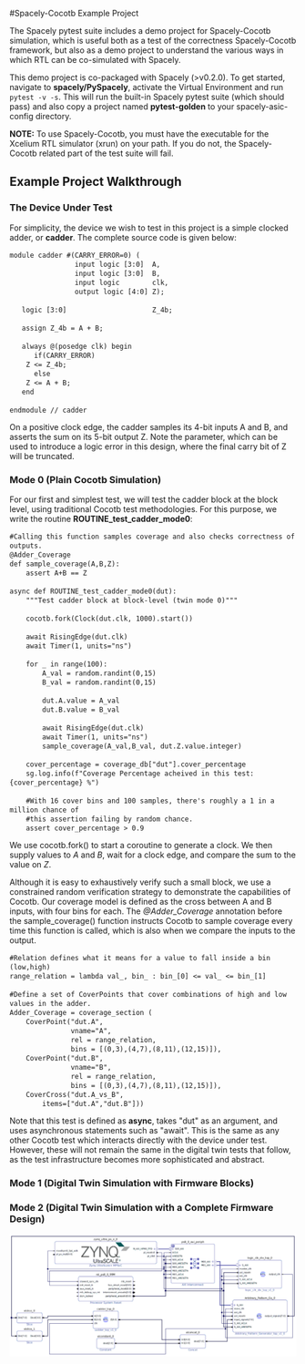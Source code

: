 #Spacely-Cocotb Example Project

The Spacely pytest suite includes a demo project for Spacely-Cocotb simulation, which is useful both as a test of the correctness Spacely-Cocotb framework, but also as a demo project to understand the various ways in which RTL can be co-simulated with Spacely. 

This demo project is co-packaged with Spacely (>v0.2.0). To get started, navigate to **spacely/PySpacely**, activate the Virtual Environment and run ```pytest -v -s```. This will run the built-in Spacely pytest suite (which should pass) and also copy a project named **pytest-golden** to your spacely-asic-config directory. 

**NOTE:** To use Spacely-Cocotb, you must have the executable for the Xcelium RTL simulator (xrun) on your path. If you do not, the Spacely-Cocotb related part of the test suite will fail. 

## Example Project Walkthrough 

### The Device Under Test
For simplicity, the device we wish to test in this project is a simple clocked adder, or **cadder**. The complete source code is given below:

```
module cadder #(CARRY_ERROR=0) (
				input logic [3:0]  A,
				input logic [3:0]  B,
				input logic 	   clk,
				output logic [4:0] Z);

   logic [3:0] 					   Z_4b;

   assign Z_4b = A + B;

   always @(posedge clk) begin
      if(CARRY_ERROR)
	Z <= Z_4b;
      else
	Z <= A + B;
   end
   
endmodule // cadder
```

On a positive clock edge, the cadder samples its 4-bit inputs A and B, and asserts the sum on its 5-bit output Z. 
Note the parameter, which can be used to introduce a logic error in this design, where the final carry bit of Z will be truncated. 

### Mode 0 (Plain Cocotb Simulation)

For our first and simplest test, we will test the cadder block at the block level, using traditional Cocotb test methodologies. For this purpose, we write the routine **ROUTINE_test_cadder_mode0**: 

```
#Calling this function samples coverage and also checks correctness of outputs.
@Adder_Coverage
def sample_coverage(A,B,Z):
    assert A+B == Z

async def ROUTINE_test_cadder_mode0(dut):
    """Test cadder block at block-level (twin mode 0)"""

    cocotb.fork(Clock(dut.clk, 1000).start())

    await RisingEdge(dut.clk)
    await Timer(1, units="ns")

    for _ in range(100):
        A_val = random.randint(0,15)
        B_val = random.randint(0,15)

        dut.A.value = A_val
        dut.B.value = B_val

        await RisingEdge(dut.clk)
        await Timer(1, units="ns")
        sample_coverage(A_val,B_val, dut.Z.value.integer)

    cover_percentage = coverage_db["dut"].cover_percentage
    sg.log.info(f"Coverage Percentage acheived in this test: {cover_percentage} %")

    #With 16 cover bins and 100 samples, there's roughly a 1 in a million chance of
    #this assertion failing by random chance.
    assert cover_percentage > 0.9
```

We use cocotb.fork() to start a coroutine to generate a clock. We then supply values to *A* and *B*, wait for a clock edge, and compare the sum to the value on *Z*. 

Although it is easy to exhaustively verify such a small block, we use a constrained random verification strategy to demonstrate the capabilities of Cocotb. Our coverage model is defined as the cross between A and B inputs, with four bins for each. The *@Adder_Coverage* annotation before the sample_coverage() function instructs Cocotb to sample coverage every time this function is called, which is also when we compare the inputs to the output.

```
#Relation defines what it means for a value to fall inside a bin (low,high)
range_relation = lambda val_, bin_ : bin_[0] <= val_ <= bin_[1]

#Define a set of CoverPoints that cover combinations of high and low values in the adder.
Adder_Coverage = coverage_section (
    CoverPoint("dut.A",
               vname="A",
               rel = range_relation,
               bins = [(0,3),(4,7),(8,11),(12,15)]),
    CoverPoint("dut.B",
               vname="B",
               rel = range_relation,
               bins = [(0,3),(4,7),(8,11),(12,15)]),
    CoverCross("dut.A_vs_B",
        items=["dut.A","dut.B"]))
```

Note that this test is defined as **async**, takes "dut" as an argument, and uses asynchronous statements such as "await". This is the same as any other Cocotb test which interacts directly with the device under test. However, these will not remain the same in the digital twin tests that follow, as the test infrastructure becomes more sophisticated and abstract. 

### Mode 1 (Digital Twin Simulation with Firmware Blocks)


### Mode 2 (Digital Twin Simulation with a Complete Firmware Design)


<p align="center">
<img src="https://github.com/SpacelyProject/spacely-docs/blob/main/figures/digital-twin/pytest-golden-firmware.PNG" width="700">
</p>
